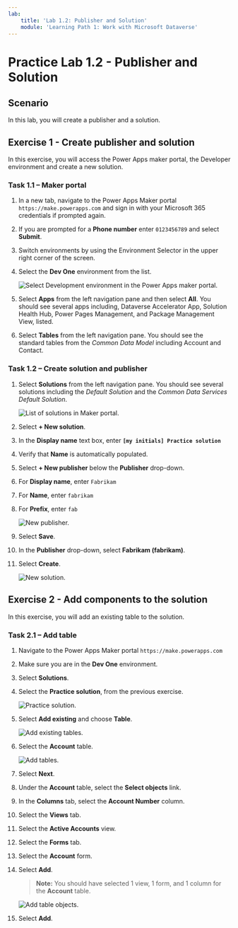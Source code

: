 ```yaml
---
lab:
    title: 'Lab 1.2: Publisher and Solution'
    module: 'Learning Path 1: Work with Microsoft Dataverse'
---
```


# Practice Lab 1.2 - Publisher and Solution

## Scenario

In this lab, you will create a publisher and a solution.

## Exercise 1 - Create publisher and solution

In this exercise, you will access the Power Apps maker portal, the Developer environment and create a new solution.

### Task 1.1 – Maker portal

1.  In a new tab, navigate to the Power Apps Maker portal `https://make.powerapps.com` and sign in with your Microsoft 365 credentials if prompted again.

1.  If you are prompted for a **Phone number** enter `0123456789` and select **Submit**.

1.  Switch environments by using the Environment Selector in the upper right corner of the screen.

1.  Select the **Dev One** environment from the list.

    ![Select Development environment in the Power Apps maker portal.](../media/select-dev-environment.png)

1.  Select **Apps** from the left navigation pane and then select **All**. You should see several apps including, Dataverse Accelerator App, Solution Health Hub, Power Pages Management, and Package Management View, listed.

1.  Select **Tables** from the left navigation pane. You should see the standard tables from the *Common Data Model* including Account and Contact.


### Task 1.2 – Create solution and publisher

1.  Select **Solutions** from the left navigation pane. You should see several solutions including the *Default Solution* and the *Common Data Services Default Solution*.

    ![List of solutions in Maker portal.](../media/solutions-list.png)

1.  Select **+ New solution**.

1.  In the **Display name** text box, enter **`[my initials] Practice solution`**

1.  Verify that **Name** is automatically populated.

1.  Select **+ New publisher** below the **Publisher** drop-down.

1.  For **Display name**, enter `Fabrikam`

1.  For **Name**, enter `fabrikam`

1.  For **Prefix**, enter `fab`

    ![New publisher.](../media/new-publisher.png)

1.  Select **Save**.

1.  In the **Publisher** drop-down, select **Fabrikam (fabrikam)**.

1.  Select **Create**.

    ![New solution.](../media/new-solution.png)


## Exercise 2 - Add components to the solution

In this exercise, you will add an existing table to the solution.

### Task 2.1 – Add table

1.  Navigate to the Power Apps Maker portal `https://make.powerapps.com`

1.  Make sure you are in the **Dev One** environment.

1.  Select **Solutions**.

1.  Select the **Practice solution**, from the previous exercise.

    ![Practice solution.](../media/practice-solution.png)

1.  Select **Add existing** and choose **Table**.

    ![Add existing tables.](../media/add-existing.png)

1.  Select the **Account** table.

    ![Add tables.](../media/add-tables.png)

1.  Select **Next**.

1.  Under the **Account** table, select the **Select objects** link.

1.  In the **Columns** tab, select the **Account Number** column.

1.  Select the **Views** tab.

1.  Select the **Active Accounts** view.

1.  Select the **Forms** tab.

1.  Select the **Account** form.

1.  Select **Add**.

    > **Note:** You should have selected 1 view, 1 form, and 1 column for the **Account** table.

    ![Add table objects.](../media/add-objects.png)

1.  Select **Add**.

